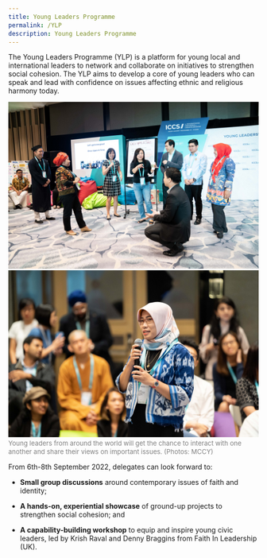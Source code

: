 ```yaml
---
title: Young Leaders Programme
permalink: /YLP
description: Young Leaders Programme
---
```

The Young Leaders Programme (YLP) is a platform for young local and international leaders to network and collaborate on initiatives to strengthen social cohesion. The YLP aims to develop a core of young leaders who can speak and lead with confidence on issues affecting ethnic and religious harmony today. 

![](/images/19June2019ICCSPhotog1_morning-60.jpg)
![](/images/18June2019ICCSPhotog1-116.jpg)
<font color = "grey"><font size="-1">Young leaders from around the world will get the chance to interact with one another and share their views on important issues. (Photos: MCCY)</font></font>

From 6th-8th September 2022, delegates can look forward to:

* **Small group discussions** around contemporary issues of faith and identity;

* **A hands-on, experiential showcase** of ground-up projects to strengthen social cohesion; and

* **A capability-building workshop** to equip and inspire young civic leaders, led by Krish Raval and Denny Braggins from Faith In Leadership (UK).